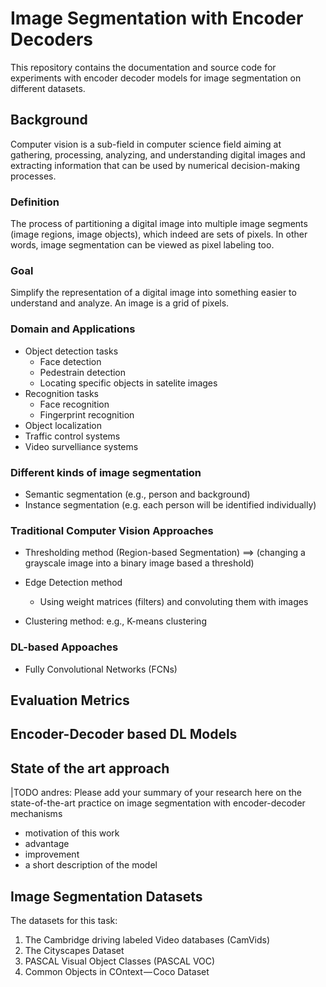# Image Segmentation with Encoder Decoders
This repository contains the documentation and source code for experiments with encoder decoder models for image segmentation on different datasets.

## Background
Computer vision is a sub-field in computer science field aiming at gathering, processing, analyzing, and understanding digital images and extracting information that can be used by numerical decision-making processes.

### Definition
The process of partitioning a digital image into multiple image segments (image regions, image objects), which indeed are sets of pixels. In other words, image segmentation can be viewed as pixel labeling too.

### Goal
Simplify the representation of a digital image into something easier to understand and analyze. An image is a grid of pixels.

### Domain and Applications
- Object detection tasks
    - Face detection
    - Pedestrain detection
    - Locating specific objects in satelite images
- Recognition tasks
    - Face recognition
    - Fingerprint recognition
- Object localization
- Traffic control systems
- Video survelliance systems

### Different kinds of image segmentation
- Semantic segmentation (e.g., person and background)
- Instance segmentation (e.g. each person will be identified individually)

### Traditional Computer Vision Approaches
- Thresholding method (Region-based Segmentation) ==> (changing a grayscale image into a binary image based a threshold)

- Edge Detection method
    - Using weight matrices (filters) and convoluting them with images

- Clustering method: e.g., K-means clustering

### DL-based Appoaches
- Fully Convolutional Networks (FCNs)

## Evaluation Metrics
## Encoder-Decoder based DL Models

## State of the art approach
|TODO andres: Please add your summary of your research here on the state-of-the-art practice on image segmentation with encoder-decoder mechanisms

- motivation of this work
- advantage
- improvement
- a short description of the model


## Image Segmentation Datasets
The datasets for this task:
1. The Cambridge driving labeled Video databases (CamVids)
2. The Cityscapes Dataset
3. PASCAL Visual Object Classes (PASCAL VOC)
4. Common Objects in COntext — Coco Dataset